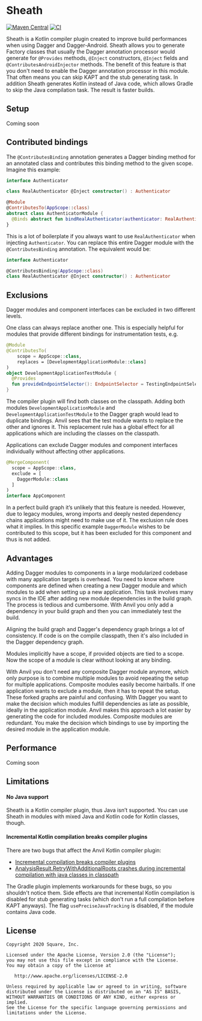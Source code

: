 # Sheath

[![Maven Central](https://img.shields.io/maven-central/v/com.squareup.anvil/gradle-plugin.svg?label=Maven%20Central)](https://search.maven.org/search?q=g:%22com.squareup.anvil%22)
[![CI](https://github.com/quiro91/sheath/workflows/CI/badge.svg)](https://github.com/quiro91/sheath/actions?query=branch%3Amain)

Sheath is a Kotlin compiler plugin created to improve build performances when using Dagger and Dagger-Android.
Sheath allows you to generate Factory classes that usually the Dagger annotation processor would 
generate for `@Provides` methods, `@Inject` constructors, `@Inject` fields and `@ContributesAndroidInjector` methods. 
The benefit of this feature is that you don't need to enable the Dagger annotation processor in this module. That often 
means you can skip KAPT and the stub generating task. In addition Sheath generates Kotlin instead 
of Java code, which allows Gradle to skip the Java compilation task. The result is faster 
builds.

## Setup

Coming soon

## Contributed bindings

The `@ContributesBinding` annotation generates a Dagger binding method for an annotated class and 
contributes this binding method to the given scope. Imagine this example:
```kotlin
interface Authenticator

class RealAuthenticator @Inject constructor() : Authenticator

@Module
@ContributesTo(AppScope::class)
abstract class AuthenticatorModule {
  @Binds abstract fun bindRealAuthenticator(authenticator: RealAuthenticator): Authenticator
}
```
This is a lot of boilerplate if you always want to use `RealAuthenticator` when injecting
`Authenticator`. You can replace this entire Dagger module with the `@ContributesBinding` 
annotation. The equivalent would be:
```kotlin
interface Authenticator

@ContributesBinding(AppScope::class)
class RealAuthenticator @Inject constructor() : Authenticator
```

## Exclusions

Dagger modules and component interfaces can be excluded in two different levels.

One class can always replace another one. This is especially helpful for modules that provide
different bindings for instrumentation tests, e.g.

```kotlin
@Module
@ContributesTo(
    scope = AppScope::class,
    replaces = [DevelopmentApplicationModule::class]
)
object DevelopmentApplicationTestModule {
  @Provides
  fun provideEndpointSelector(): EndpointSelector = TestingEndpointSelector
}
```

The compiler plugin will find both classes on the classpath. Adding both modules
`DevelopmentApplicationModule` and `DevelopmentApplicationTestModule` to the Dagger graph would
lead to duplicate bindings. Anvil sees that the test module wants to replace the other and
ignores it. This replacement rule has a global effect for all applications which are including the
classes on the classpath.

Applications can exclude Dagger modules and component interfaces individually without affecting
other applications.

```kotlin
@MergeComponent(
  scope = AppScope::class,
  exclude = [
    DaggerModule::class
  ]
)
interface AppComponent
```

In a perfect build graph it’s unlikely that this feature is needed. However, due to legacy modules,
wrong imports and deeply nested dependency chains applications might need to make use of it. The
exclusion rule does what it implies. In this specific example `DaggerModule` wishes to be
contributed to this scope, but it has been excluded for this component and thus is not added.

## Advantages

Adding Dagger modules to components in a large modularized codebase with many application targets
is overhead. You need to know where components are defined when creating a new Dagger module and
which modules to add when setting up a new application. This task involves many syncs in the IDE
after adding new module dependencies in the build graph. The process is tedious and cumbersome.
With Anvil you only add a dependency in your build graph and then you can immediately test
the build.

Aligning the build graph and Dagger's dependency graph brings a lot of consistency. If code is on
the compile classpath, then it's also included in the Dagger dependency graph.

Modules implicitly have a scope, if provided objects are tied to a scope. Now the scope of a module
is clear without looking at any binding.

With Anvil you don't need any composite Dagger module anymore, which only purpose is to
combine multiple modules to avoid repeating the setup for multiple applications. Composite modules
easily become hairballs. If one application wants to exclude a module, then it has to repeat the
setup. These forked graphs are painful and confusing. With Dagger you want to make the decision
which modules fulfill dependencies as late as possible, ideally in the application module.
Anvil makes this approach a lot easier by generating the code for included modules. Composite
modules are redundant. You make the decision which bindings to use by importing the desired module
in the application module.

## Performance

Coming soon

## Limitations

#### No Java support

Sheath is a Kotlin compiler plugin, thus Java isn’t supported. You can use Sheath in
modules with mixed Java and Kotlin code for Kotlin classes, though.

#### Incremental Kotlin compilation breaks compiler plugins

There are two bugs that affect the Anvil Kotlin compiler plugin:
* [Incremental compilation breaks compiler plugins](https://youtrack.jetbrains.com/issue/KT-38570)
* [AnalysisResult.RetryWithAdditionalRoots crashes during incremental compilation with java classes in classpath](https://youtrack.jetbrains.com/issue/KT-38576)

The Gradle plugin implements workarounds for these bugs, so you shouldn't notice them. Side effects
are that incremental Kotlin compilation is disabled for stub generating tasks (which don't run a
full compilation before KAPT anyways). The flag `usePreciseJavaTracking` is disabled, if the
module contains Java code.

## License

    Copyright 2020 Square, Inc.

    Licensed under the Apache License, Version 2.0 (the "License");
    you may not use this file except in compliance with the License.
    You may obtain a copy of the License at

       http://www.apache.org/licenses/LICENSE-2.0

    Unless required by applicable law or agreed to in writing, software
    distributed under the License is distributed on an "AS IS" BASIS,
    WITHOUT WARRANTIES OR CONDITIONS OF ANY KIND, either express or implied.
    See the License for the specific language governing permissions and
    limitations under the License.